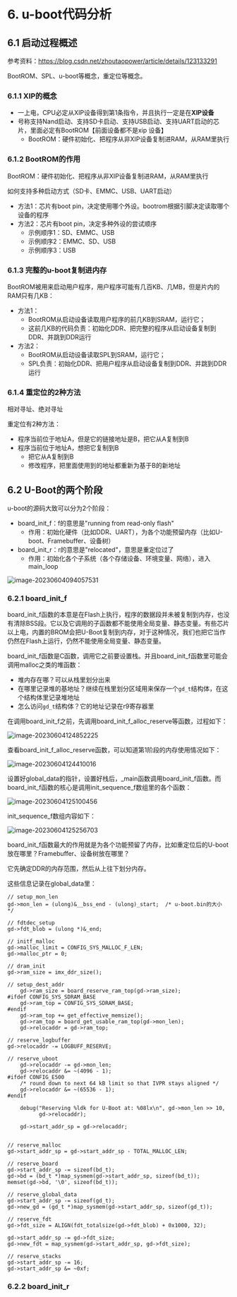 # 6. u-boot代码分析

## 6.1 启动过程概述

参考资料：https://blog.csdn.net/zhoutaopower/article/details/123133291

BootROM、SPL、u-boot等概念，重定位等概念。

### 6.1.1 XIP的概念

* 一上电，CPU必定从XIP设备得到第1条指令，并且执行一定是在**XIP设备**
* 号称支持Nand启动、支持SD卡启动、支持USB启动、支持UART启动的芯片，里面必定有BootROM【前面设备都不是xip 设备】
  * BootROM：硬件初始化、把程序从非XIP设备复制进RAM，从RAM里执行



### 6.1.2 BootROM的作用

BootROM：硬件初始化、把程序从非XIP设备复制进RAM，从RAM里执行

如何支持多种启动方式（SD卡、EMMC、USB、UART启动）

* 方法1：芯片有boot pin，决定使用哪个外设。bootrom根据引脚决定读取哪个设备的程序
* 方法2：芯片有boot pin，决定多种外设的尝试顺序
  * 示例顺序1：SD、EMMC、USB
  * 示例顺序2：EMMC、SD、USB
  * 示例顺序3：USB



### 6.1.3 完整的u-boot复制进内存

BootROM被用来启动用户程序，用户程序可能有几百KB、几MB，但是片内的RAM只有几KB：	

* 方法1：
  * BootROM从启动设备读取用户程序的前几KB到SRAM，运行它；
  * 这前几KB的代码负责：初始化DDR、把完整的程序从启动设备复制到DDR、并跳到DDR运行
* 方法2：
  * BootROM从启动设备读取SPL到SRAM，运行它；
  * SPL负责：初始化DDR、把用户程序从启动设备复制到DDR、并跳到DDR运行



### 6.1.4 重定位的2种方法

相对寻址、绝对寻址



重定位有2种方法：

* 程序当前位于地址A，但是它的链接地址是B，把它从A复制到B
* 程序当前位于地址A，想把它复制到B
  * 把它从A复制到B
  * 修改程序，把里面使用到的地址都重新为基于B的新地址





## 6.2 U-Boot的两个阶段

u-boot的源码大致可以分为2个阶段：

* board_init_f：f的意思是"running from read-only flash"
  * 作用：初始化硬件（比如DDR、UART），为各个功能预留内存（比如U-boot、Framebuffer、设备树）
* board_init_r：r的意思是"relocated"，意思是重定位过了
  * 作用：初始化各个子系统（各个存储设备、环境变量、网络），进入main_loop

![image-20230604094057531](pic/15_two_stages.png)

### 6.2.1 board_init_f

board_init_f函数的本意是在Flash上执行，程序的数据段并未被复制到内存，也没有清除BSS段。它以及它调用的子函数都不能使用全局变量、静态变量。有些芯片以上电，内置的BROM会把U-Boot复制到内存，对于这种情况，我们也把它当作仍然在Flash上运行，仍然不能使用全局变量、静态变量。

board_init_f函数是C函数，调用它之前要设置栈。并且board_init_f函数里可能会调用malloc之类的堆函数：

* 堆内存在哪？可以从栈里划分出来
* 在哪里记录堆的基地址？继续在栈里划分区域用来保存一个`gd_t`结构体，在这个结构体里记录堆地址
* 怎么访问`gd_t`结构体？它的地址记录在r9寄存器里

在调用board_init_f之前，先调用board_init_f_alloc_reserve等函数，过程如下：

![image-20230604124852225](pic/17_call_board_init_f.png)

查看board_init_f_alloc_reserve函数，可以知道第1阶段的内存使用情况如下：

![image-20230604124410016](pic/16_iram.png)



设置好global_data的指针，设置好栈后，_main函数调用board_init_f函数。而board_init_f函数的核心是调用init_sequence_f数组里的各个函数：

![image-20230604125100456](pic/18_board_init_f.png)

init_sequence_f数组内容如下：

![image-20230604125256703](pic/19_init_sequence_f.png)



board_init_f函数最大的作用就是为各个功能预留了内存，比如重定位后的U-boot放在哪里？Framebuffer、设备树放在哪里？

它先确定DDR的内存范围，然后从上往下划分内存。

这些信息记录在global_data里：

```CQL
// setup_mon_len
gd->mon_len = (ulong)&__bss_end - (ulong)_start;  /* u-boot.bin的大小 */

// fdtdec_setup
gd->fdt_blob = (ulong *)&_end;

// initf_malloc
gd->malloc_limit = CONFIG_SYS_MALLOC_F_LEN;
gd->malloc_ptr = 0;

// dram_init
gd->ram_size = imx_ddr_size();

// setup_dest_addr
	gd->ram_size = board_reserve_ram_top(gd->ram_size);
#ifdef CONFIG_SYS_SDRAM_BASE
	gd->ram_top = CONFIG_SYS_SDRAM_BASE;
#endif
	gd->ram_top += get_effective_memsize();
	gd->ram_top = board_get_usable_ram_top(gd->mon_len);
	gd->relocaddr = gd->ram_top;

// reserve_logbuffer
gd->relocaddr -= LOGBUFF_RESERVE;

// reserve_uboot
	gd->relocaddr -= gd->mon_len;
	gd->relocaddr &= ~(4096 - 1);
#ifdef CONFIG_E500
	/* round down to next 64 kB limit so that IVPR stays aligned */
	gd->relocaddr &= ~(65536 - 1);
#endif

	debug("Reserving %ldk for U-Boot at: %08lx\n", gd->mon_len >> 10,
	      gd->relocaddr);

	gd->start_addr_sp = gd->relocaddr;


// reserve_malloc
gd->start_addr_sp = gd->start_addr_sp - TOTAL_MALLOC_LEN;

// reserve_board
gd->start_addr_sp -= sizeof(bd_t);
gd->bd = (bd_t *)map_sysmem(gd->start_addr_sp, sizeof(bd_t));
memset(gd->bd, '\0', sizeof(bd_t));

// reserve_global_data
gd->start_addr_sp -= sizeof(gd_t);
gd->new_gd = (gd_t *)map_sysmem(gd->start_addr_sp, sizeof(gd_t));

// reserve_fdt
gd->fdt_size = ALIGN(fdt_totalsize(gd->fdt_blob) + 0x1000, 32);

gd->start_addr_sp -= gd->fdt_size;
gd->new_fdt = map_sysmem(gd->start_addr_sp, gd->fdt_size);

// reserve_stacks
gd->start_addr_sp -= 16;
gd->start_addr_sp &= ~0xf;
```



### 6.2.2 board_init_r